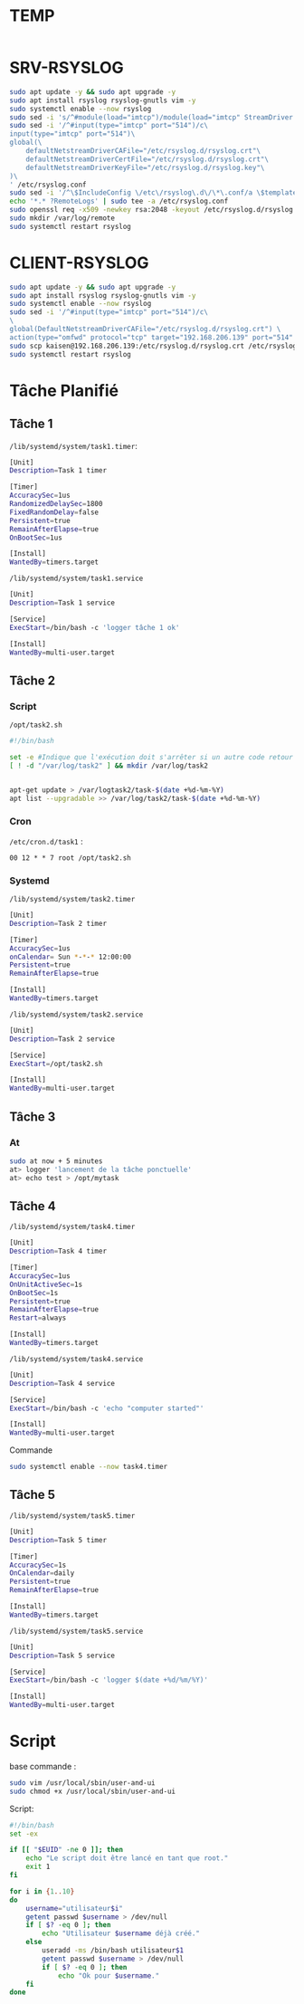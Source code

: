 # TEMP
```bash


```
# SRV-RSYSLOG
```bash
sudo apt update -y && sudo apt upgrade -y
sudo apt install rsyslog rsyslog-gnutls vim -y
sudo systemctl enable --now rsyslog
sudo sed -i 's/^#module(load="imtcp")/module(load="imtcp" StreamDriver.Name="gtls" StreamDriver.Mode="1" StreamDriver.AuthMode="anon")/' /etc/rsyslog.conf
sudo sed -i '/^#input(type="imtcp" port="514")/c\
input(type="imtcp" port="514")\
global(\
    defaultNetstreamDriverCAFile="/etc/rsyslog.d/rsyslog.crt"\
    defaultNetstreamDriverCertFile="/etc/rsyslog.d/rsyslog.crt"\
    defaultNetstreamDriverKeyFile="/etc/rsyslog.d/rsyslog.key"\
)\
' /etc/rsyslog.conf
sudo sed -i '/^\$IncludeConfig \/etc\/rsyslog\.d\/\*\.conf/a \$template RemoteLogs,"/var/log/remote/%HOSTNAME%.log"' /etc/rsyslog.conf
echo '*.* ?RemoteLogs' | sudo tee -a /etc/rsyslog.conf
sudo openssl req -x509 -newkey rsa:2048 -keyout /etc/rsyslog.d/rsyslog.key -out /etc/rsyslog.d/rsyslog.crt -days 365 -nodes
sudo mkdir /var/log/remote
sudo systemctl restart rsyslog
```
# CLIENT-RSYSLOG
```bash
sudo apt update -y && sudo apt upgrade -y
sudo apt install rsyslog rsyslog-gnutls vim -y
sudo systemctl enable --now rsyslog
sudo sed -i '/^#input(type="imtcp" port="514")/c\
\
global(DefaultNetstreamDriverCAFile="/etc/rsyslog.d/rsyslog.crt") \
action(type="omfwd" protocol="tcp" target="192.168.206.139" port="514" StreamDriver="gtls" StreamDriverMode="1" StreamDriverAuthMode="anon")' /etc/rsyslog.conf
sudo scp kaisen@192.168.206.139:/etc/rsyslog.d/rsyslog.crt /etc/rsyslog.d/rsyslog.crt
sudo systemctl restart rsyslog
```

# Tâche Planifié
## Tâche 1
`/lib/systemd/system/task1.timer`:
```bash
[Unit]
Description=Task 1 timer

[Timer]
AccuracySec=1us
RandomizedDelaySec=1800
FixedRandomDelay=false
Persistent=true
RemainAfterElapse=true
OnBootSec=1us

[Install]
WantedBy=timers.target
```

`/lib/systemd/system/task1.service`
```bash
[Unit]
Description=Task 1 service

[Service]
ExecStart=/bin/bash -c 'logger tâche 1 ok'

[Install]
WantedBy=multi-user.target
```

## Tâche 2
### Script
`/opt/task2.sh`
```bash
#!/bin/bash

set -e #Indique que l'exécution doit s'arrêter si un autre code retour que 0 est reçu
[ ! -d "/var/log/task2" ] && mkdir /var/log/task2


apt-get update > /var/logtask2/task-$(date +%d-%m-%Y)
apt list --upgradable >> /var/log/task2/task-$(date +%d-%m-%Y)
```

### Cron
`/etc/cron.d/task1` :
```
00 12 * * 7 root /opt/task2.sh
```

### Systemd
`/lib/systemd/system/task2.timer`
```bash
[Unit]
Description=Task 2 timer

[Timer]
AccuracySec=1us
onCalendar= Sun *-*-* 12:00:00
Persistent=true
RemainAfterElapse=true

[Install]
WantedBy=timers.target
```

`/lib/systemd/system/task2.service`
```bash
[Unit]
Description=Task 2 service

[Service]
ExecStart=/opt/task2.sh

[Install]
WantedBy=multi-user.target
```

## Tâche 3
### At
```bash
sudo at now + 5 minutes
at> logger 'lancement de la tâche ponctuelle'
at> echo test > /opt/mytask
```

## Tâche 4
`/lib/systemd/system/task4.timer`
```bash
[Unit]
Description=Task 4 timer

[Timer]
AccuracySec=1us
OnUnitActiveSec=1s
OnBootSec=1s
Persistent=true
RemainAfterElapse=true
Restart=always

[Install]
WantedBy=timers.target
```

`/lib/systemd/system/task4.service`
```bash
[Unit]
Description=Task 4 service

[Service]
ExecStart=/bin/bash -c 'echo "computer started"'

[Install]
WantedBy=multi-user.target
```
Commande
```bash
sudo systemctl enable --now task4.timer
```

## Tâche 5
`/lib/systemd/system/task5.timer`
```bash
[Unit]
Description=Task 5 timer

[Timer]
AccuracySec=1s
OnCalendar=daily
Persistent=true
RemainAfterElapse=true

[Install]
WantedBy=timers.target
```

`/lib/systemd/system/task5.service`
```bash
[Unit]
Description=Task 5 service

[Service]
ExecStart=/bin/bash -c 'logger $(date +%d/%m/%Y)'

[Install]
WantedBy=multi-user.target
```

# Script
base commande :
```bash
sudo vim /usr/local/sbin/user-and-ui
sudo chmod +x /usr/local/sbin/user-and-ui
```

Script:
```bash
#!/bin/bash
set -ex

if [[ "$EUID" -ne 0 ]]; then
	echo "Le script doit être lancé en tant que root."
	exit 1
fi

for i in {1..10}
do
	username="utilisateur$i"
	getent passwd $username > /dev/null
	if [ $? -eq 0 ]; then
		echo "Utilisateur $username déjà créé."
	else
		useradd -ms /bin/bash utilisateur$1
		getent passwd $username > /dev/null
		if [ $? -eq 0 ]; then
			echo "Ok pour $username."
	fi
done
```